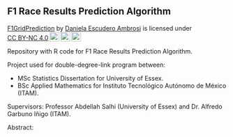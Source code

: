 ## F1 Race Results Prediction Algorithm

<p xmlns:cc="http://creativecommons.org/ns#" xmlns:dct="http://purl.org/dc/terms/"><a property="dct:title" rel="cc:attributionURL" href="https://github.com/dannescudero/F1GridPrediction">F1GridPrediction</a> by <a rel="cc:attributionURL dct:creator" property="cc:attributionName" href="https://github.com/dannescudero">Daniela Escudero Ambrosi</a> is licensed under <a href="http://creativecommons.org/licenses/by-nc/4.0/?ref=chooser-v1" target="_blank" rel="license noopener noreferrer" style="display:inline-block;">CC BY-NC 4.0<img style="height:22px!important;margin-left:3px;vertical-align:text-bottom;" src="https://mirrors.creativecommons.org/presskit/icons/cc.svg?ref=chooser-v1"><img style="height:22px!important;margin-left:3px;vertical-align:text-bottom;" src="https://mirrors.creativecommons.org/presskit/icons/by.svg?ref=chooser-v1"><img style="height:22px!important;margin-left:3px;vertical-align:text-bottom;" src="https://mirrors.creativecommons.org/presskit/icons/nc.svg?ref=chooser-v1"></a></p>



Repository with R code for F1 Race Results Prediction Algorithm. 

Project used for double-degree-link program between:
- MSc Statistics Dissertation for University of Essex.
- BSc Applied Mathematics for Instituto Tecnológico Autónomo de México (ITAM).

Supervisors: Professor Abdellah Salhi (University of Essex) and Dr. Alfredo Garbuno Iñigo (ITAM).

Abstract:
